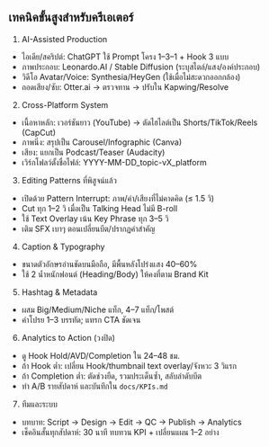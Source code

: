 ## เทคนิคขั้นสูงสำหรับครีเอเตอร์

1) AI-Assisted Production
- ไอเดีย/สคริปต์: ChatGPT ใช้ Prompt โครง 1–3–1 + Hook 3 แบบ
- ภาพประกอบ: Leonardo.AI / Stable Diffusion (ระบุสไตล์/แสง/องค์ประกอบ)
- วิดีโอ Avatar/Voice: Synthesia/HeyGen (ใช้เมื่อไม่สะดวกออกกล้อง)
- ถอดเสียง/ซับ: Otter.ai → ตรวจทาน → ปรับใน Kapwing/Resolve

2) Cross-Platform System
- เนื้อหาหลัก: เวอร์ชันยาว (YouTube) → ตัดไฮไลต์เป็น Shorts/TikTok/Reels (CapCut)
- ภาพนิ่ง: สรุปเป็น Carousel/Infographic (Canva)
- เสียง: แยกเป็น Podcast/Teaser (Audacity)
- เวิร์กโฟลว์ตั้งชื่อไฟล์: YYYY-MM-DD_topic-vX_platform

3) Editing Patterns ที่พิสูจน์แล้ว
- เปิดด้วย Pattern Interrupt: ภาพ/คำ/เสียงที่ไม่คาดคิด (≤ 1.5 วิ)
- Cut ทุก 1–2 วิ เมื่อเป็น Talking Head ไม่มี B-roll
- ใช้ Text Overlay เน้น Key Phrase ทุก 3–5 วิ
- เติม SFX เบาๆ ตอนเปลี่ยนบีต/ปรากฏคำสำคัญ

4) Caption & Typography
- ขนาดตัวอักษรอ่านชัดบนมือถือ, มีพื้นหลังโปร่งแสง 40–60%
- ใช้ 2 น้ำหนักฟอนต์ (Heading/Body) ให้คงที่ตาม Brand Kit

5) Hashtag & Metadata
- ผสม Big/Medium/Niche แท็ก, 4–7 แท็ก/โพสต์
- คำโปรย 1–3 บรรทัด; แทรก CTA ชัดเจน

6) Analytics to Action (วงปิด)
- ดู Hook Hold/AVD/Completion ใน 24–48 ชม.
- ถ้า Hook ต่ำ: เปลี่ยน Hook/thumbnail text overlay/จังหวะ 3 วิแรก
- ถ้า Completion ต่ำ: ตัดช่วงยืด, รวมประเด็นซ้ำ, สลับลำดับบีต
- ทำ A/B รายสัปดาห์ และบันทึกใน `docs/KPIs.md`

7) ทีมและระบบ
- บทบาท: Script → Design → Edit → QC → Publish → Analytics
- เช็คอินสั้นทุกสัปดาห์: 30 นาที ทบทวน KPI + เปลี่ยนแผน 1–2 อย่าง